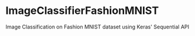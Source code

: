 # ImageClassifierFashionMNIST
Image Classification on Fashion MNIST dataset using Keras' Sequential API
